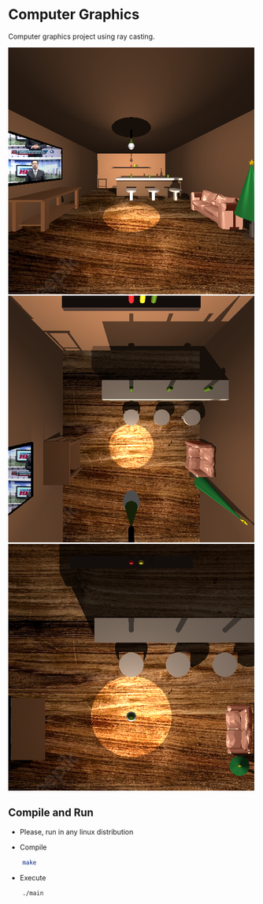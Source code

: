 # Computer Graphics 

Computer graphics project using ray casting.

![Imagem Gerada](./img/frente.png "Imagem Gerada")
![Imagem Gerada](./img/cima.png "Imagem Gerada")
![Imagem Gerada](./img/cima2.png "Imagem Gerada")

## Compile and Run

* Please, run in any linux distribution

* Compile
```bash
    make
```

* Execute 
```bash
    ./main
```

